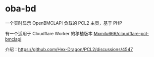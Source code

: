 # oba-bd

一个实时显示 OpenBMCLAPI 负载的 PCL2 主页，基于 PHP

有一个适用于 Cloudflare Worker 的移植版本 [Mxmilu666/cloudflare-pcl-bmclapi](https://github.com/Mxmilu666/cloudflare-pcl-bmclapi)

介绍：https://github.com/Hex-Dragon/PCL2/discussions/4547
